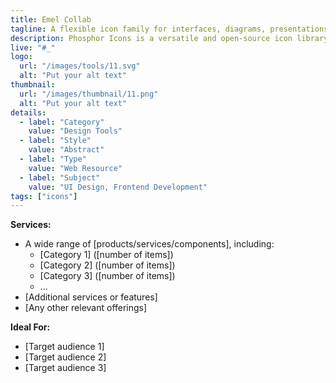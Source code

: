 ```yaml
---
title: Emel Collab
tagline: A flexible icon family for interfaces, diagrams, presentations — whatever, really.
description: Phosphor Icons is a versatile and open-source icon library designed for various applications, including interfaces, diagrams, and presentations. It offers over 9,000 icons across six different weights. Thin, Light, Regular, Bold, Fill, and Duotone. These icons are crafted at a 16×16 pixel grid to ensure clarity at small sizes and scalability for larger displays.
live: "#_"
logo:
  url: "/images/tools/11.svg"
  alt: "Put your alt text"
thumbnail:
  url: "/images/thumbnail/11.png"
  alt: "Put your alt text"
details:
  - label: "Category"
    value: "Design Tools"
  - label: "Style"
    value: "Abstract"
  - label: "Type"
    value: "Web Resource"
  - label: "Subject"
    value: "UI Design, Frontend Development"
tags: ["icons"]
---
```


    

**Services:**

- A wide range of [products/services/components], including:
  - [Category 1] ([number of items])
  - [Category 2] ([number of items])
  - [Category 3] ([number of items])
  - ...
- [Additional services or features]
- [Any other relevant offerings]

**Ideal For:**

- [Target audience 1]
- [Target audience 2]
- [Target audience 3]
